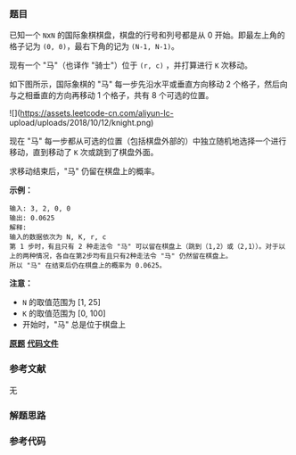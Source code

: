 ### 题目
已知一个 `N`x`N` 的国际象棋棋盘，棋盘的行号和列号都是从 0 开始。即最左上角的格子记为 `(0, 0)`，最右下角的记为 `(N-1,
N-1)`。

现有一个 "马"（也译作 "骑士"）位于 `(r, c)` ，并打算进行 `K` 次移动。

如下图所示，国际象棋的 "马" 每一步先沿水平或垂直方向移动 2 个格子，然后向与之相垂直的方向再移动 1 个格子，共有 8 个可选的位置。



![](https://assets.leetcode-cn.com/aliyun-lc-
upload/uploads/2018/10/12/knight.png)



现在 "马" 每一步都从可选的位置（包括棋盘外部的）中独立随机地选择一个进行移动，直到移动了 `K` 次或跳到了棋盘外面。

求移动结束后，"马" 仍留在棋盘上的概率。



**示例：**

    
    
    输入: 3, 2, 0, 0
    输出: 0.0625
    解释: 
    输入的数据依次为 N, K, r, c
    第 1 步时，有且只有 2 种走法令 "马" 可以留在棋盘上（跳到（1,2）或（2,1））。对于以上的两种情况，各自在第2步均有且只有2种走法令 "马" 仍然留在棋盘上。
    所以 "马" 在结束后仍在棋盘上的概率为 0.0625。
    



**注意：**

  * `N` 的取值范围为 [1, 25]
  * `K` 的取值范围为 [0, 100]
  * 开始时，"马" 总是位于棋盘上

 **[原题](https://leetcode-cn.com/problems/knight-probability-in-chessboard/)**    **[代码文件]()**


### 参考文献
无

### 解题思路




### 参考代码

```go


```




